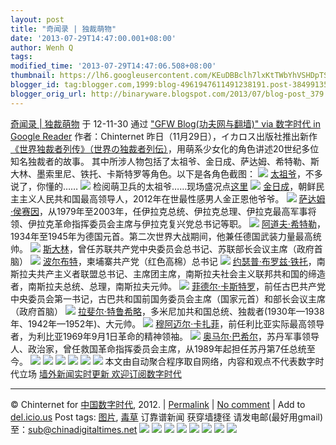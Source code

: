 ```yaml
---
layout: post
title: "奇闻录 | 独裁萌物"
date: '2013-07-29T14:47:00.001+08:00'
author: Wenh Q
tags:
modified_time: '2013-07-29T14:47:06.508+08:00'
thumbnail: https://lh6.googleusercontent.com/KEuDBBclh7lxKtTWbYhVSHDpTScTg-EAf5wntJW33_IZ0TW5BPKcMc2ZGASyrOtL_Bi8ZJQnTQxotKQ88a9FQabLnrDhqGMWHH8VltBF6uQAhP-iHvM=s72-c
blogger_id: tag:blogger.com,1999:blog-4961947611491238191.post-3849913574827186615
blogger_orig_url: http://binaryware.blogspot.com/2013/07/blog-post_379.html
---
```


[奇闻录 |
独裁萌物](http://feedproxy.google.com/~r/chinagfwblog/~3/N4q6w7nz99k/)
于 12-11-30 通过 ["GFW Blog(功夫网与翻墙)" via 数字时代 in Google
Reader](http://feeds2.feedburner.com/chinagfwblog) 作者：Chinternet
昨日（11月29日），イカロス出版社推出新作[《世界独裁者列传》（世界の独裁者列伝）](http://www.amazon.co.jp/exec/obidos/ASIN/4863206607/akibablog-22/)，用萌系少女化的角色讲述20世纪多位知名独裁者的故事。
其中所涉人物包括了太祖爷、金日成、萨达姆、希特勒、斯大林、墨索里尼、铁托、卡斯特罗等角色。以下是各角色截图：
![](https://lh6.googleusercontent.com/KEuDBBclh7lxKtTWbYhVSHDpTScTg-EAf5wntJW33_IZ0TW5BPKcMc2ZGASyrOtL_Bi8ZJQnTQxotKQ88a9FQabLnrDhqGMWHH8VltBF6uQAhP-iHvM)
[太祖爷](http://zh.wikipedia.org/zh-hant/%E6%AF%9B%E6%B3%BD%E4%B8%9C)，不多说了，你懂的……
![](https://lh6.googleusercontent.com/UUCXUBLIJxOdmvqBsNre3ZTGzgd5vj_mnuMQtRV-JYa3YIKMBTprfzvuVx_4Y9l7u6ATH628LKui45bsDfDrM9o5B95ulCD_bPLewqUGQgoW9miICrg)
检阅萌卫兵的太祖爷……现场盛况点[这里](http://www.jcnews.com.cn/news/news_content/2012-05/04/content_166586.htm)
![](https://lh4.googleusercontent.com/eHkzBYPFZDNWQk5dzUUr54QNPeumjol3I6xTVXqiBqYZhdR0UUjYFAZj-j7fQt78Jc95IdLRqOiY3VmT8eF0qd5eu4vo8BAjS2uUijx1mfYxoc5N_wo)
[金日成](http://zh.wikipedia.org/zh-hant/%E9%87%91%E6%97%A5%E6%88%90)，朝鲜民主主义人民共和国最高领导人，2012年在世最性感男人金正恩他爷爷。
![](https://lh5.googleusercontent.com/vDKgDLsRzqXEBQlVWbrdzgcYZU2ypfcsHgpH3wzA6YhJHQyIF-MPr0bd4RbB1kQ7AVScyizUa6Oh9LGLWZgvTzgLI9kfRZGL3WnEYY9lt61lPIR3DdQ)
[萨达姆·侯赛因](http://zh.wikipedia.org/wiki/%E8%90%A8%E8%BE%BE%E5%A7%86%C2%B7%E4%BE%AF%E8%B5%9B%E5%9B%A0)，从1979年至2003年，任伊拉克总统、伊拉克总理、伊拉克最高军事将领、伊拉克革命指挥委员会主席与伊拉克复兴党总书记等职。
![](https://lh6.googleusercontent.com/drIYb1qgQSNXe9vPF5yMIjZ05NRKoFObJNA-P1kdsjkz1VItsxS-kjaqIOJfL5r6FbinwLEtFo76sdWIOhi_muqs8Dm9fD_ZlOzs9llNUPSr_JocaHM)
[阿道夫·希特勒](http://zh.wikipedia.org/wiki/%E9%98%BF%E9%81%93%E5%A4%AB%C2%B7%E5%B8%8C%E7%89%B9%E5%8B%92)，1934年至1945年为德国元首。第二次世界大战期间，他兼任德国武装力量最高统帅。
![](https://lh5.googleusercontent.com/5D82H4gf5PZqljTHXY2T2q92dV5eSWDV7i4VTACVCUOO1rON89__YVhijiNaVlfVaLVahFgYTvM5Co2HaealnkP2dmm-o4_tumuVAOUQSZI6fFCEd8U)
[斯大林](http://zh.wikipedia.org/wiki/%E6%96%AF%E5%A4%A7%E6%9E%97)，曾任苏联共产党中央委员会总书记、苏联部长会议主席（政府首脑）
![](https://lh4.googleusercontent.com/ln1gYf30g_2MpFclPoeNPZ6QKrDTXI11GVgmLROOx9-H4hfUtA4TF3tmgl_W_BXqd1MoqVy6txtpOIZspP9JxBn6oZvFush5g7XbCXpD_7CMNnDg9FU)
[波尔布特](http://zh.wikipedia.org/wiki/%E6%B3%A2%E5%B0%94%E5%B8%83%E7%89%B9)，柬埔寨共产党（红色高棉）总书记
![](https://lh4.googleusercontent.com/o1IzKqnGyOnTX98jl9N4c5YrSehkKpIOBNpvsrcxuiv5qOm3x1N5F488qSiJmquT6Fdgb5_ybH909jkk2XrA-52ZFqQgsd97ZACiioY0enNRCqou2js)
[约瑟普·布罗兹·铁托](http://zh.wikipedia.org/wiki/%E7%BA%A6%E7%91%9F%E6%99%AE%C2%B7%E5%B8%83%E7%BD%97%E5%85%B9%C2%B7%E9%93%81%E6%89%98)，南斯拉夫共产主义者联盟总书记、主席团主席，南斯拉夫社会主义联邦共和国的缔造者，南斯拉夫总统、总理，南斯拉夫元帅。
![](https://lh3.googleusercontent.com/nOhfc8TrFHUG1oY9_guI7mxhr4n_yT1eHc2_G6wqprg29ycBbpYOlNXWOlmeYVOlsnB_z0eDjS5UTe7yrOaxVsHMG16RRy7s_KAfPnFZwKgMuvh0yAs)
[菲德尔·卡斯特罗](http://zh.wikipedia.org/wiki/%E8%8F%B2%E5%BE%B7%E5%B0%94%C2%B7%E5%8D%A1%E6%96%AF%E7%89%B9%E7%BD%97)，前任古巴共产党中央委员会第一书记，古巴共和国前国务委员会主席（国家元首）和部长会议主席（政府首脑）
![](https://lh3.googleusercontent.com/EwvH1e62i8MIIBw1JjDvktC8Cso9Q15_988XTpz0Xivd4YPSX9CRelWLw-v7pRLLiM24_9I6qBSkojL9td_5zTmKZn1JxCmI3rBsF9k7QdUHo12EN6I)
[拉斐尔·特鲁希略](http://zh.wikipedia.org/wiki/%E6%8B%89%E6%96%90%E5%B0%94%C2%B7%E7%89%B9%E9%B2%81%E5%B8%8C%E7%95%A5)，多米尼加共和国总统、独裁者(1930年—1938年、1942年—1952年)、大元帅。
![](https://lh3.googleusercontent.com/yHYqkNdgUTWNTpcMcRvoFzy2oQ_zsPwN4SghX7rrUS0wZRVm0C9oO_sI-sXCws4z41W-yTq3FDrH5okS8MtK6n5825aB_LiPj4OuVZSNF_RbNuAVbkc)
[穆阿迈尔·卡扎菲](http://zh.wikipedia.org/wiki/%E7%A9%86%E9%98%BF%E8%BF%88%E5%B0%94%C2%B7%E5%8D%A1%E6%89%8E%E8%8F%B2)，前任利比亚实际最高领导者，为利比亚1969年9月1日革命的精神领袖。
![](https://lh5.googleusercontent.com/zaVwXHAVbhrr1a-npF_HdP9cRplv8M7cB9b2apawRpd2m9d5DHfeOhr7nHbzUaiPGPWK987KyPMYZHkvwwZLpbGDt8mCo92Yt6WLBqMKf5IR4b_3oNI)
[奥马尔·巴希尔](http://zh.wikipedia.org/wiki/%E5%A5%A5%E9%A9%AC%E5%B0%94%C2%B7%E5%B7%B4%E5%B8%8C%E5%B0%94)，苏丹军事领导人、政治家，曾任救国革命指挥委员会主席，从1989年起担任苏丹第7任总统至今。
![](https://lh5.googleusercontent.com/lbmFlHD6ZXb36azWh5-yUnH1ovU_q_ulIHtHkKLYI8YVEjvDRWPcgvoh_XQQGEg0d_YsGeWv7oxyIwcHLcpIpXzgjzJUbBMw4xbIauk2DLUzGqA3CYw) ![](https://lh4.googleusercontent.com/7P6GnrpE7oan3RRgxT7ei1Hv8MAA198WCUUiExIBpEWvH68sAKMXqS7n69i1DQ_tzjeIpvi_CP665mDweGimlBoe16R8_La8ee4fytlnXnALBJsPu3I) ![](https://lh5.googleusercontent.com/wwVjlmht73W9kiGxak_otsveaia-3rThrAaZ3wCj3oQqnvsVq643SyYy3Lny6HcgKwJAzPkam1pbkK3EoX-WKwoKCAsE7k4C5i4Cx45UY6YgXOI-gec) ![](https://lh4.googleusercontent.com/HgKo2enVeH_BiKm2S-lj1vcMO3NN4Kc2PzgbAI6CWgCqybxVRsH3_fLh4QLKFMuplHUrGgsA8sHcWCZBPkDFMx_sE2tlk4O3cnGfrKDQOZ9DJZ_CxwQ) ![](https://lh4.googleusercontent.com/JHois84Yob5PSegZl-lQlcKfFI3hgH9OshW9H5DZmajdD0YwTTTZnGQGHE1Jtqr8hEk3Pq4ybXXraU4QOWwPOJsaBQDPGglrkeIJDLWrVTfyhfpVIlg)
![](https://lh3.googleusercontent.com/erZQMFXSJtRfB6Lscy1Xi3lQ5hFclmIQepl_sAU5KQ7LKwkjA_NCq47HmDUN7I4Jp7e7ZRikjZKXUNVZBbemFjWZ5zHtR31P9hUsmVwDLDIvm2UJsB4)
本文由自动聚合程序取自网络，内容和观点不代表数字时代立场
[墙外新闻实时更新 欢迎订阅数字时代](http://eepurl.com/msuvD)
[](http://eepurl.com/msuvD)
[](http://eepurl.com/msuvD)
[](http://eepurl.com/msuvD)
[](http://eepurl.com/msuvD)

* * * * *

© Chinternet for [中国数字时代](https://mycdtweb.info/chinese), 2012. |
[Permalink](https://mycdtweb.info/chinese/2012/11/%e5%a5%87%e9%97%bb%e5%bd%95-%e7%8b%ac%e8%a3%81%e8%90%8c%e7%89%a9/) |
[No
comment](https://mycdtweb.info/chinese/2012/11/%e5%a5%87%e9%97%bb%e5%bd%95-%e7%8b%ac%e8%a3%81%e8%90%8c%e7%89%a9/#comments) |
Add to
[del.icio.us](http://del.icio.us/post?url=https://mycdtweb.info/chinese/2012/11/%E5%A5%87%E9%97%BB%E5%BD%95-%E7%8B%AC%E8%A3%81%E8%90%8C%E7%89%A9/&title=%E5%A5%87%E9%97%BB%E5%BD%95+%7C+%E7%8B%AC%E8%A3%81%E8%90%8C%E7%89%A9)
Post tags:
[图片](https://mycdtweb.info/chinese/tag/%e5%9b%be%e7%89%87/?category=18271),
[毒草](https://mycdtweb.info/chinese/tag/%e6%af%92%e8%8d%89/?category=18271)
订靠谱新闻 获穿墙捷径
请发电邮(最好用gmail)至：[sub@chinadigitaltimes.net](mailto:sub@chinadigitaltimes.net)
[](mailto:sub@chinadigitaltimes.net)
![](https://lh5.googleusercontent.com/QG7kz2yyC_cC_bNhLgkwj7VeHWAtoVfAdBV8K9DexuiZznLIkbMj2vJGWQOvwQLiFjJZAesZx1gyetN2vbB2k52MfLUa_lfDFBMy7uUl4N64nyiVg5g) ![](https://lh4.googleusercontent.com/mISDkgl9w04TdC6x9rpnBWMLiyAlnUl7BWwcslcZjK4icBtlZ8zap5y-sBCf3uwDQXjE_RXCZ-W507p-mqseXaHoLPEi6yO48-Tqwht9_gMsUrgxvic) ![](https://lh5.googleusercontent.com/UxyiJRED2-oSdAImep8OCCMrv588U--Gh3687vFFr2p8sSouRSIttdkulGF-1R7ZOvTkZqSwSeMAZakoFSDsbzKHVBWm5s4nWAu2MkiDWlSi7Cmom3U) ![](https://lh3.googleusercontent.com/LZK4NMXOgv1ksIyDCZh2glalgQy8QMYYolmAgdda5byim5BjOzoWjDUthyXi7DBPq6qpXfHXr7kyGQ2yz7GK33gHy47Jd22BhEGlcETAcIQhIPGKznU) ![](https://lh3.googleusercontent.com/uUMebjPQo8ndZ5S8KDfQSVMJq0Hg2wE42MmfdVmuH0tjGZ_arXyoFXqQGMpsLFUKqrt0y4v7OdazjuFggBSwJzXn3oFXkuvXi8WS5qrtYrVLCMMWxJU) ![](https://lh5.googleusercontent.com/edBc0T92ptAxUPb8EG4jkpR3y96wuyGOIJkvtZHoYlW0A1KFTh3D3HOmPbywlSIaY8m4Cr_v81mqvjc0rvzMV12PDsZtvWAQBpUUyE-G7ildMoRNCgM) ![](https://lh4.googleusercontent.com/kYHjDSxeKcs0ynAdJ7F8FGac5ZAUdkn_9Sj3luSPbuSXdY5WorJYpvYmOd7HKC4Yd0KT3XrMuDmp2LCl1f3XT2zCT8dQ-8JPPr_FZHEPD0IHpSKRDLo) ![](https://lh6.googleusercontent.com/ByV94Rhg7XmtQ2xGHmK1RvI4wFi2p1V_2cVqQchgC-nwI1uqbgBSncTwJc2rleDTqA7exa1ihj3Z2Ji7dbfEJ6I__JTI65vZUP9JpoPCFc9JsFR4jJ4)
